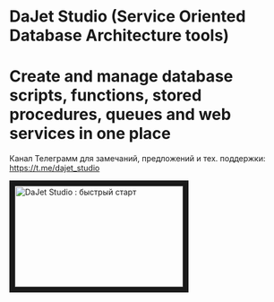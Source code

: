 # DaJet Studio (Service Oriented Database Architecture tools)
# Create and manage database scripts, functions, stored procedures, queues and web services in one place

Канал Телеграмм для замечаний, предложений и тех. поддержки: https://t.me/dajet_studio

<a href="https://youtu.be/OqzsWvK0k8E" target="_blank"><img src="https://img.youtube.com/vi/OqzsWvK0k8E/mqdefault.jpg" alt="DaJet Studio : быстрый старт" width="300" height="180" border="10" /></a>
